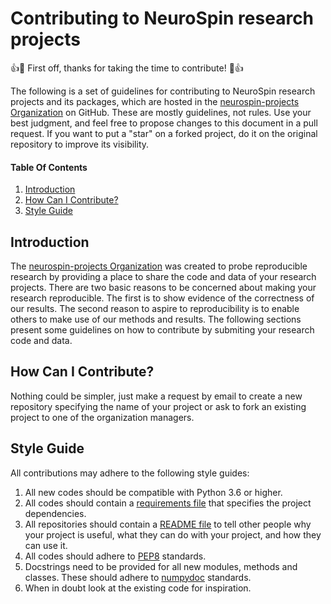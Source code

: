 # Contributing to NeuroSpin research projects

:+1::tada: First off, thanks for taking the time to contribute! :tada::+1:

The following is a set of guidelines for contributing to NeuroSpin research projects and its packages, which are hosted in the [neurospin-projects Organization](https://github.com/neurospin-projects) on GitHub. These are mostly guidelines, not rules. Use your best judgment, and feel free to propose changes to this document in a pull request. If you want to put a "star" on a forked project, do it on the original repository to improve its visibility.

#### Table Of Contents

1. [Introduction](#introduction)
3. [How Can I Contribute?](#how-can-i-contribute)
5. [Style Guide](#style-guide)

## Introduction

The [neurospin-projects Organization](https://github.com/neurospin-projects) was created to probe reproducible research by providing a place to share the code and data of your research projects. There are two basic reasons to be concerned about making your research reproducible. The first is to show evidence of the correctness of our results. The second reason to aspire to reproducibility is to enable others to make use of our methods and results. The following sections present some guidelines on how to contribute by submiting your research code and data.

## How Can I Contribute?

Nothing could be simpler, just make a request by email to create a new repository specifying the name of your project or ask to fork an existing project to one of the organization managers.

## Style Guide

All contributions may adhere to the following style guides:

1. All new codes should be compatible with Python 3.6 or higher.
2. All codes should contain a [requirements file](https://pip.pypa.io/en/stable/cli/pip_install/#requirement-specifiers) that specifies the project dependencies.
3. All repositories should contain a [README file](https://docs.github.com/en/github/creating-cloning-and-archiving-repositories/creating-a-repository-on-github/about-readmes) to tell other people why your project is useful, what they can do with your project, and how they can use it.
4. All codes should adhere to [PEP8](https://www.python.org/dev/peps/pep-0008/) standards.
5. Docstrings need to be provided for all new modules, methods and classes. These should adhere to [numpydoc](https://numpydoc.readthedocs.io/en/latest/format.html) standards.
6. When in doubt look at the existing code for inspiration.
